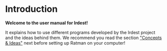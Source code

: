 # Introduction

**Welcome to the user manual for Irdest!**

It explains how to use different programs developed by the Irdest
project and the ideas behind them.  We recommend you read the section
["Concepts & Ideas"](./concepts.md) next before setting up Ratman on
your computer!
